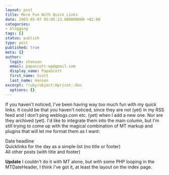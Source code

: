 ```yaml
---
layout: post
title: More Fun With Quick Links
date: 2003-05-07 05:05:23.000000000 +02:00
categories:
- blogging
tags: []
status: publish
type: post
published: true
meta: {}
author:
  login: shanson
  email: papascott-wp@gmail.com
  display_name: PapaScott
  first_name: Scott
  last_name: Hanson
excerpt: !ruby/object:Hpricot::Doc
  options: {}
---
```

<p>If you haven't noticed, I've been having way too much fun with my quick links. It could be that you haven't noticed, since they are not (yet) in my RSS feed and I don't ping weblogs.com etc. (yet) when I add a new one. Nor are they archived (yet). I'd like to integrate them into the main column, but I'm still trying to come up with the magical combination of MT markup and plugins that will let me format them as I want:</p>
<p>Date headline<br />
Quicklinks for the day as a simple list (no title or footer)<br />
All other posts (with title and footer)</p>
<p><b>Update</b> I couldn't do it with MT alone, but with some PHP looping in the MTDateHeader, I think I've got it, at least the layout on the index page.</p>
